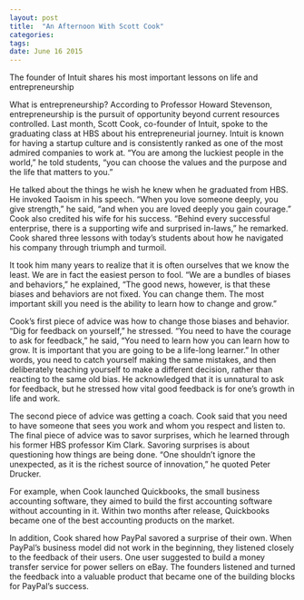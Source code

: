 ```yaml
---
layout: post
title:  "An Afternoon With Scott Cook"
categories: 
tags: 
date: June 16 2015
---
```

The founder of Intuit shares his most important lessons on life and entrepreneurship

What is entrepreneurship? According to Professor Howard Stevenson, entrepreneurship is the pursuit of opportunity beyond current resources controlled. Last month, Scott Cook, co-founder of Intuit, spoke to the graduating class at HBS about his entrepreneurial journey. Intuit is known for having a startup culture and is consistently ranked as one of the most admired companies to work at. “You are among the luckiest people in the world,” he told students, “you can choose the values and the purpose and the life that matters to you.”

He talked about the things he wish he knew when he graduated from HBS. He invoked Taoism in his speech. “When you love someone deeply, you give strength,” he said, “and when you are loved deeply you gain courage.” Cook also credited his wife for his success. “Behind every successful enterprise, there is a supporting wife and surprised in-laws,” he remarked. Cook shared three lessons with today’s students about how he navigated his company through triumph and turmoil.

It took him many years to realize that it is often ourselves that we know the least. We are in fact the easiest person to fool. “We are a bundles of biases and behaviors,” he explained, “The good news, however, is that these biases and behaviors are not fixed. You can change them. The most important skill you need is the ability to learn how to change and grow.”

Cook’s first piece of advice was how to change those biases and behavior. “Dig for feedback on yourself,” he stressed. “You need to have the courage to ask for feedback,” he said, “You need to learn how you can learn how to grow. It is important that you are going to be a life-long learner.” In other words, you need to catch yourself making the same mistakes, and then deliberately teaching yourself to make a different decision, rather than reacting to the same old bias. He acknowledged that it is unnatural to ask for feedback, but he stressed how vital good feedback is for one’s growth in life and work.

The second piece of advice was getting a coach. Cook said that you need to have someone that sees you work and whom you respect and listen to. The final piece of advice was to savor surprises, which he learned through his former HBS professor Kim Clark. Savoring surprises is about questioning how things are being done. “One shouldn’t ignore the unexpected, as it is the richest source of innovation,” he quoted Peter Drucker.

For example, when Cook launched Quickbooks, the small business accounting software, they aimed to build the first accounting software without accounting in it. Within two months after release, Quickbooks became one of the best accounting products on the market.

In addition, Cook shared how PayPal savored a surprise of their own. When PayPal’s business model did not work in the beginning, they listened closely to the feedback of their users. One user suggested to build a money transfer service for power sellers on eBay. The founders listened and turned the feedback into a valuable product that became one of the building blocks for PayPal’s success.
